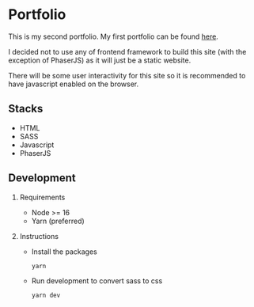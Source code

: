# Portfolio

This is my second portfolio. My first portfolio can be found [here](https://github.com/jekiquin/portfolio).

I decided not to use any of frontend framework to build this site (with the exception of PhaserJS) as it will just be a static website.

There will be some user interactivity for this site so it is recommended to have javascript enabled on the browser.

## Stacks

- HTML
- SASS
- Javascript
- PhaserJS

## Development

1. Requirements
   - Node >= 16
   - Yarn (preferred)
2. Instructions

   - Install the packages

     `yarn`

   - Run development to convert sass to css

     `yarn dev`
